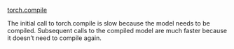[torch.compile](https://huggingface.co/docs/transformers/main/en/perf_torch_compile)

The initial call to torch.compile is slow because the model needs to be compiled. Subsequent calls to the compiled model are much faster because it doesn’t need to compile again.

